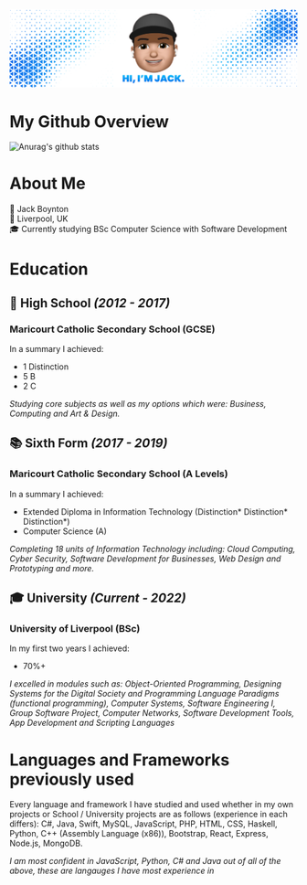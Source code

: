 ![Header Image](https://github.com/JackMBoynton/JackMBoynton/blob/master/Github-README-Header.jpg)

# My Github Overview
![Anurag's github stats](https://github-readme-stats.vercel.app/api?username=jackmboynton&show_icons=true&theme=vue)

# About Me
👤 Jack Boynton  
📍 Liverpool, UK  
🎓 Currently studying BSc Computer Science with Software Development  

# Education
## 🏫 High School *(2012 - 2017)*
### Maricourt Catholic Secondary School (GCSE)
In a summary I achieved:
- 1 Distinction
- 5 B
- 2 C

*Studying core subjects as well as my options which were: Business, Computing and Art & Design.*

## 📚 Sixth Form *(2017 - 2019)*
### Maricourt Catholic Secondary School (A Levels)
In a summary I achieved:
- Extended Diploma in Information Technology (Distinction* Distinction* Distinction*)
- Computer Science (A)

*Completing 18 units of Information Technology including: Cloud Computing, Cyber Security, Software Development for Businesses, Web Design and Prototyping and more.*

## 🎓 University *(Current - 2022)*
### University of Liverpool (BSc)
In my first two years I achieved:
- 70%+

*I excelled in modules such as: Object-Oriented Programming, Designing Systems for the Digital Society and Programming Language Paradigms (functional programming), Computer Systems, Software Engineering I, Group Software Project, Computer Networks, Software Development Tools, App Development and Scripting Languages*

# Languages and Frameworks previously used
Every language and framework I have studied and used whether in my own projects or School / University projects are as follows (experience in each differs): C#, Java, Swift, MySQL, JavaScript, PHP, HTML, CSS, Haskell, Python, C++ (Assembly Language (x86)), Bootstrap, React, Express, Node.js, MongoDB.

*I am most confident in JavaScript, Python, C# and Java out of all of the above, these are langauges I have most experience in*

